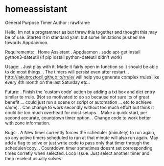 # homeassistant
General Purpose Timer
Author : rawframe

Hello,
Im not a programmer as but threw this together and thought this may be of use.
Started it in standard yaml but some limitations pushed me towards Appdaemon.

Requirements:
. Home Assistant
. Appdaemon
. sudo apt-get install python3-dateutil (if pip install python-dateutil didn't work)

Usage:
. Just play with it. Made it fairly open in function so it should be able to do most things.
. The timers will persist even after restart.
. http://jakubroztocil.github.io/rrule/ will help you generate complex rrules like every 4th month on the last Saturday etc..

Future:
. Finish the 'custom code' action by adding a txt box and dict entry similar to rrule. (Not so motivated to do so because not sure its of great benefit ... could just run a scene or script or automation ... etc to achieve same).
. Can change to work secondly without too much effort but think it could be too much overhead for most setups.
. Make a quick start, per second accurate, countdown timer option.
. Change code to work better with zone information.

Bugs:
. A New timer currently forces the scheduler (minutely) to run again, so any active timers scheduled to run at that minute will also run again. May add a flag to solve or just write code to pass only that timer through the scheduler/copy.
. Countdown timer sometimes doesnt set corresponding times corretly when selected. Loop issue. Just select another timer and then reselect usually solves.

